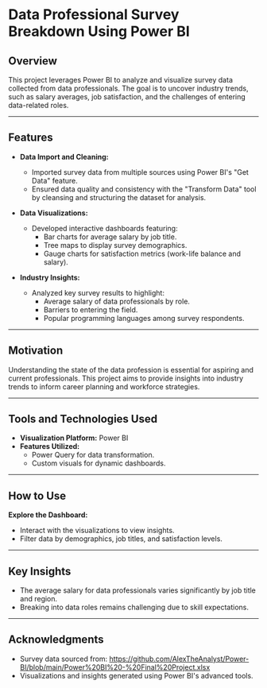 # Data Professional Survey Breakdown Using Power BI

## Overview
This project leverages Power BI to analyze and visualize survey data collected from data professionals. The goal is to uncover industry trends, such as salary averages, job satisfaction, and the challenges of entering data-related roles. 

---

## Features
- **Data Import and Cleaning:**
  - Imported survey data from multiple sources using Power BI's "Get Data" feature.
  - Ensured data quality and consistency with the "Transform Data" tool by cleansing and structuring the dataset for analysis.

- **Data Visualizations:**
  - Developed interactive dashboards featuring:
    - Bar charts for average salary by job title.
    - Tree maps to display survey demographics.
    - Gauge charts for satisfaction metrics (work-life balance and salary).

- **Industry Insights:**
  - Analyzed key survey results to highlight:
    - Average salary of data professionals by role.
    - Barriers to entering the field.
    - Popular programming languages among survey respondents.

---

## Motivation
Understanding the state of the data profession is essential for aspiring and current professionals. This project aims to provide insights into industry trends to inform career planning and workforce strategies.

---

## Tools and Technologies Used
- **Visualization Platform:** Power BI
- **Features Utilized:**
  - Power Query for data transformation.
  - Custom visuals for dynamic dashboards.

---

## How to Use
**Explore the Dashboard:**
   - Interact with the visualizations to view insights.
   - Filter data by demographics, job titles, and satisfaction levels.

---

## Key Insights
- The average salary for data professionals varies significantly by job title and region.
- Breaking into data roles remains challenging due to skill expectations.

---

## Acknowledgments
- Survey data sourced from: https://github.com/AlexTheAnalyst/Power-BI/blob/main/Power%20BI%20-%20Final%20Project.xlsx
- Visualizations and insights generated using Power BI's advanced tools.
